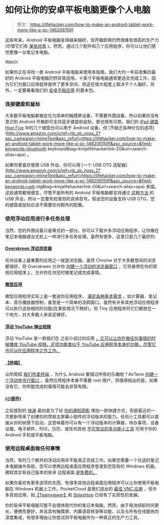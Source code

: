 # 如何让你的安卓平板电脑更像个人电脑

> 原文：<https://lifehacker.com/how-to-make-an-android-tablet-work-more-like-a-pc-1462061591>

这些年来，Android 平板电脑变得越来越好，但开箱即用仍然很难有很高的生产力(尽管它们有 [某些优势](https://lifehacker.com/how-tablets-are-actually-great-productivity-tools-5779982) )。然而，通过几个配件和几个应用程序，你可以让他们感觉更像一台笔记本电脑。

Watch

如果你正在寻找一款 Android 平板电脑来使用本指南，我们大约一年前收集的最好的 Android 平板电脑仍然非常适用。十英寸平板电脑通常更适合完成工作，因为它们为窗口应用程序提供了更多空间，但这在很大程度上取决于个人偏好。另外，一定要看看我们的 [安卓平板应用](http://lifehacker.com/lifehacker-pack-for-android-tablets-2013-our-list-of-t-875602288) 的基本包。

### 连接键盘和鼠标

大多数平板电脑都被定位为简单的触摸屏设备，不需要外围设备，所以如果你没有意识到 Android 开箱即可支持蓝牙键盘和鼠标，那也情有可原。我们的 [iPad 键盘 Hive Five](https://lifehacker.com/five-best-ipad-keyboards-5979162) 中的几个键盘也可以用于 Android 设备，但 [不缺乏各种价位的选项](http://www.amazon.com/s/ref=nb_sb_noss_2?asc_campaign=InlineText&asc_refurl=https://lifehacker.com/how-to-make-an-android-tablet-work-more-like-a-pc-1462061591&asc_source=&field-keywords=bluetooth keyboard&tag=kinjalifehackerlink-20&url=search-alias=aps) 。

如果你更喜欢使用 USB 外设，你可以用 [一个 USB OTG 适配器](http://www.amazon.com/s/ref=nb_sb_noss_2?asc_campaign=InlineText&asc_refurl=https://lifehacker.com/how-to-make-an-android-tablet-work-more-like-a-pc-1462061591&asc_source=&field-keywords=usb otg&tag=kinjalifehackerlink-20&url=search-alias=aps) 来插。这些通常都很便宜，尽管不是所有的 Android 平板电脑都支持通过 [这种方法](http://www.howtogeek.com/164783/how-to-connect-mice-keyboards-and-gamepads-to-an-android-phone-or-tablet/) 的 USB 外设，所以一定要先检查你的具体型号。假设您的设备支持 USB OTG，您的键盘或鼠标应该不需要任何额外的配置。

### 使用浮动应用进行多任务处理

当然，您的外围设备只是等式的一部分。你可以下载许多浮动应用程序，让你像在笔记本电脑或台式机上一样进行多任务处理。虽然有很多，这里只是几个最好的:

#### [Overskreen 浮动浏览器](https://play.google.com/store/apps/details?id=com.myboyfriendisageek.airbrowser)

任何设备上最重要的应用之一就是浏览器。虽然 Chrome 对于大多数悠闲的浏览都很好，但 Overskreen 允许你 [创建一个浮动的浏览器窗口](http://www.androidpolice.com/2012/03/04/new-app-overskreen-a-floating-browser-with-smooth-complete-functionality/) ，它将悬停在你的常规应用程序上，允许你在浏览时做笔记或完成事情。

#### [微型应用](https://play.google.com/store/apps/details?id=com.ragingtools.tinyappslite)

微型应用程序实际上是一套迷你应用程序， [满足各种基本需求](http://www.androidpolice.com/2013/04/03/tiny-apps-is-a-nifty-mini-suite-of-floating-apps-including-calculator-notes-recorder-paint-and-music-player/) ，如计算器、笔记本、音乐播放器控制，甚至是一个简单的涂鸦窗口。虽然有许多其他浮动应用程序可以执行这些相同的功能(在某些情况下稍好)，但 Tiny 应用程序将它们都放在一个地方，对大多数人来说足够好。

#### [浮动 YouTube 弹出视频](https://play.google.com/store/apps/details?id=com.sudsoftware.floatingyoutubepopupplayer)

浮动 YouTube 是一款我们在 之前介绍过的应用 [，它可以让你在做任何事情的时候播放 YouTube 视频。这项功能类似于 YouTube 应用程序本身的功能，尽管它也可以在应用程序之外工作。](https://lifehacker.com/floating-youtube-popup-plays-videos-while-you-multitask-1069900713)

#### [【终端】](https://play.google.com/store/apps/details?id=com.myboyfriendisageek.airterm)

众所周知 [我们热爱终端](https://lifehacker.com/master-the-command-line-this-weekend-5990668) ，为什么 Android 要错过所有的乐趣呢？AirTerm [创建一个浮动命令行窗口](http://www.androidpolice.com/2012/04/19/new-app-airterm-is-a-floating-terminal-from-the-creator-of-overskeen-and-aircalc/) 。虽然应用程序本身不需要 root 用户，但值得指出的是，如果没有它，你所能完成的事情可能会非常有限。

#### [(小部件)](https://play.google.com/store/apps/details?id=com.decad3nce.quickly)

之前提到的 [快速](https://lifehacker.com/quickly-turns-any-widget-into-a-floating-app-1459367179) 最初是为了给 [你的通知阴影](http://lifehacker.com/supercharge-your-notification-shade-with-these-android-476024342) 增加一排快捷方式，但是最近的一次更新带来了创建你的常规主屏幕小部件的浮动版本的能力。任何小工具都可以直接从你的树荫下启动，这意味着你可以有一个浮动版本的计算器，待办事项，设备设置，电子邮件，RSS，日历，或任何其他 [不可思议的多功能小工具](http://lifehacker.com/how-widgets-can-actually-make-your-phone-more-productiv-1333180508) 可用于你的 Android 手机或平板电脑。

### 使用远程桌面做任何事情

当然，有时几个额外的浮动应用并不能真正完成工作。如果您需要一个合适的笔记本电脑操作系统，您可以使用远程桌面应用程序登录到您现有的 Windows 机器。微软其实有自己版本的安卓 远程桌面 [是免费的。](https://lifehacker.com/microsoft-releases-remote-desktop-for-android-and-ios-1447265563)

如果你喜欢有更多选项的东西，有很多其他远程桌面应用程序可以让你使用平板电脑在 Windows 机器上工作。PocketCloud 是我们选出的 [最佳 VNC 应用](https://lifehacker.com/the-best-vnc-client-for-android-5838717) ，但许多其他应用，如[【Teamviewer】](https://play.google.com/store/apps/developer?id=TeamViewer)和 [Splashtop](https://play.google.com/store/apps/developer?id=Splashtop) 已经有了实质性的发展。

你的安卓平板电脑可能不会很快取代你的笔记本电脑。然而，由于电池续航时间更长，便携性更好，并且具有触摸屏、内置语音转录等功能，以及与所有在线服务的深度集成，有很多理由让你尝试将平板电脑作为一种真正的生产力工具。